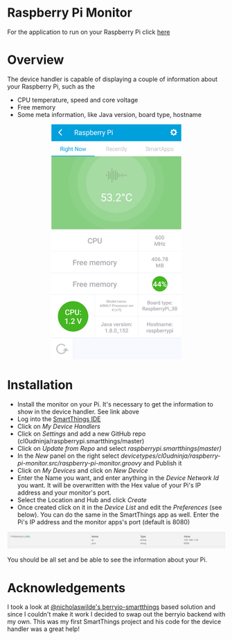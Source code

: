 # Raspberry Pi Monitor

For the application to run on your Raspberry Pi click [here](https://github.com/cl0udninja/raspberrypi.monitor)

# Overview

The device handler is capable of displaying a couple of information about your Raspberry Pi, such as the

* CPU temperature, speed and core voltage
* Free memory
* Some meta information, like Java version, board type, hostname

<center><img src=".smartthings.screenshot.jpg" width="300"></center>

# Installation

* Install the monitor on your Pi. It's necessary to get the information to show in the device handler. See link above
* Log into the [SmartThings IDE](https://graph.api.smartthings.com)
* Click on *My Device Handlers*
* Click on *Settings* and add a new GitHub repo (cl0udninja/raspberrypi.smartthings/master)
* Click on *Update from Repo* and select *raspberrypi.smartthings(master)*
* In the *New* panel on the right select *devicetypes/cl0udninja/raspberry-pi-monitor.src/raspberry-pi-monitor.groovy* and Publish it
* Click on *My Devices* and click on *New Device*
* Enter the Name you want, and enter anything in the *Device Network Id* you want. It will be overwritten with the Hex value of your Pi's IP address and your monitor's port.
* Select the Location and Hub and click *Create*
* Once created click on it in the *Device List* and edit the *Preferences* (see below). You can do the same in the SmartThings app as well. Enter the Pi's IP address and the monitor apps's port (default is 8080)

<center><img src=".smartthings.device.configure.png"></center>

You should be all set and be able to see the information about your Pi.

# Acknowledgements

I took a look at [@nicholaswilde's berryio-smartthings](https://github.com/nicholaswilde/berryio-smartthings) based solution and since I couldn't make it work I decided to swap out the berryio backend with my own. This was my first SmartThings project and his code for the device handler was a great help!